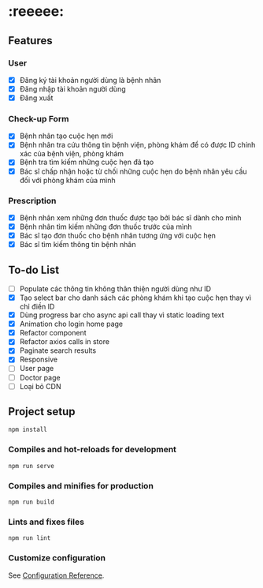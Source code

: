 # :reeeee: 

## Features

### User  
- [x] Đăng ký tài khoản người dùng là bệnh nhân  
- [x] Đăng nhập tài khoản người dùng  
- [x] Đăng xuất  

### Check-up Form  
- [x] Bệnh nhân tạo cuộc hẹn mới  
- [x] Bệnh nhân tra cứu thông tin bệnh viện, phòng khám để có được ID chính xác của bệnh viện, phòng khám  
- [x] Bệnh tra tìm kiếm những cuộc hẹn đã tạo  
- [x] Bác sĩ chấp nhận hoặc từ chối những cuộc hẹn do bệnh nhân yêu cầu đối với phòng khám của mình  

### Prescription  
- [x] Bệnh nhân xem những đơn thuốc được tạo bởi bác sĩ dành cho mình
- [x] Bệnh nhân tìm kiếm những đơn thuốc trước của mình
- [x] Bác sĩ tạo đơn thuốc cho bệnh nhân tương ứng với cuộc hẹn 
- [x] Bác sĩ tìm kiếm thông tin bệnh nhân

## To-do List  
- [ ] Populate các thông tin không thân thiện người dùng như ID  
- [x] Tạo select bar cho danh sách các phòng khám khi tạo cuộc hẹn thay vì chỉ điền ID   
- [x] Dùng progress bar cho async api call thay vì static loading text  
- [x] Animation cho login home page  
- [x] Refactor component  
- [x] Refactor axios calls in store  
- [x] Paginate search results  
- [x] Responsive  
- [ ] User page  
- [ ] Doctor page
- [ ] Loại bỏ CDN  

## Project setup
```
npm install
```

### Compiles and hot-reloads for development
```
npm run serve
```

### Compiles and minifies for production
```
npm run build
```

### Lints and fixes files
```
npm run lint
```

### Customize configuration
See [Configuration Reference](https://cli.vuejs.org/config/).


